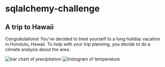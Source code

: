 # sqlalchemy-challenge


## A trip to Hawaii

Congratulations! You've decided to treat yourself to a long holiday vacation in Honolulu, Hawaii. To help with your trip planning, you decide to do a climate analysis about the area.


![bar chart of precipitation](https://user-images.githubusercontent.com/112681621/235338644-656dbc12-a16b-4123-b4cb-237243973f45.png)
![histogram of temperature](https://user-images.githubusercontent.com/112681621/235338646-81f41018-8f46-4a40-b6f4-9590138c25dd.png)
